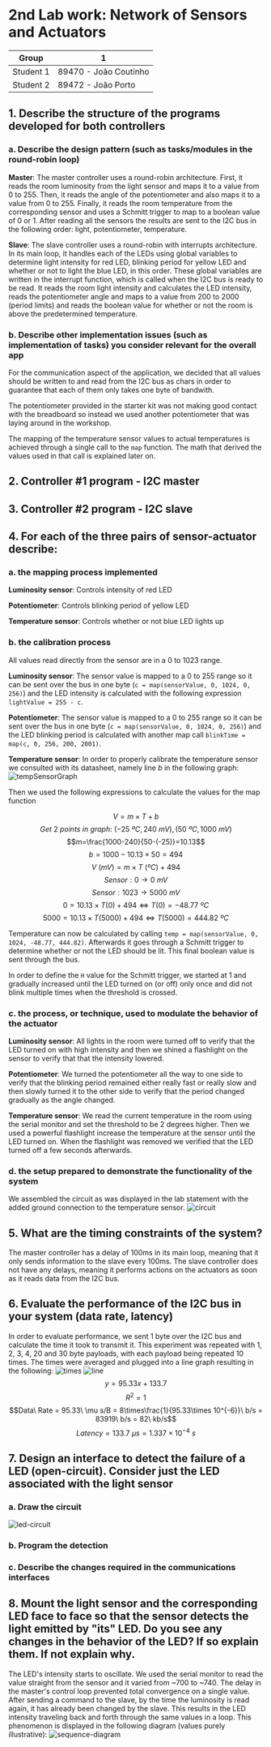 # 2nd Lab work:  Network of Sensors and Actuators

| Group     | 1                     |
| --------- | --------------------- |
| Student 1 | 89470 - João Coutinho |
| Student 2 | 89472 - João Porto    |

## 1. Describe the structure of the programs developed for both controllers
### a. Describe the design pattern (such as tasks/modules in the round-robin loop)

**Master**: The master controller uses a round-robin architecture. First, it reads the room luminosity from the light sensor and maps it to a value from 0 to 255. Then, it reads the angle of the potentiometer and also maps it to a value from 0 to 255. Finally, it reads the room temperature from the corresponding sensor and uses a Schmitt trigger to map to a boolean value of 0 or 1. After reading all the sensors the results are sent to the I2C bus in the following order: light, potentiometer, temperature.

**Slave**: The slave controller uses a round-robin with interrupts architecture. In its main loop, it handles each of the LEDs using global variables to determine light intensity for red LED, blinking period for yellow LED and whether or not to light the blue LED, in this order. These global variables are written in the interrupt function, which is called when the I2C bus is ready to be read. It reads the room light intensity and calculates the LED intensity, reads the potentiometer angle and maps to a value from 200 to 2000 (period limits) and reads the boolean value for whether or not the room is above the predetermined temperature.

### b. Describe other implementation issues (such as implementation of tasks) you consider relevant for the overall app 

For the communication aspect of the application, we decided that all values should be written to and read from the I2C bus as chars in order to guarantee that each of them only takes one byte of bandwith.

The potentiometer provided in the starter kit was not making good contact with the breadboard so instead we used another potentiometer that was laying around in the workshop.

The mapping of the temperature sensor values to actual temperatures is achieved through a single call to the `map` function. The math that derived the values used in that call is explained later on.

## 2. Controller #1 program - I2C master

## 3. Controller #2 program - I2C slave

## 4. For each of the three pairs of sensor-actuator describe:
### a. the mapping process implemented
**Luminosity sensor**: Controls intensity of red LED

**Potentiometer**: Controls blinking period of yellow LED

**Temperature sensor**: Controls whether or not blue LED lights up

### b. the calibration process
All values read directly from the sensor are in a 0 to 1023 range.

**Luminosity sensor**: The sensor value is mapped to a 0 to 255 range so it can be sent over the bus in one byte (`c = map(sensorValue, 0, 1024, 0, 256)`) and the LED intensity is calculated with the following expression `lightValue = 255 - c`.

**Potentiometer**: The sensor value is mapped to a 0 to 255 range so it can be sent over the bus in one byte (`c = map(sensorValue, 0, 1024, 0, 256)`) and the LED blinking period is calculated with another map call `blinkTime = map(c, 0, 256, 200, 2001)`.

**Temperature sensor**: In order to properly calibrate the temperature sensor we consulted with its datasheet, namely line $b$ in the following graph:
![tempSensorGraph](Pasted%20image%2020220109163747.png)

Then we used the following expressions to calculate the values for the map function

$$V=m\times T+b$$
$$Get\ 2\ points\ in\ graph:\ (-25\ ºC, 240\ mV),(50\ ºC, 1000\ mV)$$
$$m=\frac{1000-240}{50-(-25)}=10.13$$
$$b=1000 - 10.13\times 50=494$$
$$V\ (mV) =m\times T\ (ºC) + 494$$
$$Sensor: 0 \to 0\ mV$$
$$Sensor: 1023 \to 5000\ mV$$
$$0=10.13\times T(0) + 494\Leftrightarrow T(0)=-48.77\ ºC$$
$$5000=10.13\times T(5000) + 494\Leftrightarrow T(5000)=444.82\ ºC$$

Temperature can now be calculated by calling `temp = map(sensorValue, 0, 1024, -48.77, 444.82)`. Afterwards it goes through a Schmitt trigger to determine whether or not the LED should be lit. This final boolean value is sent through the bus.

In order to define the `H` value for the Schmitt trigger, we started at 1 and gradually increased until the LED turned on (or off) only once and did not blink multiple times when the threshold is crossed.

### c. the process, or technique, used to modulate the behavior of the actuator
**Luminosity sensor**: All lights in the room were turned off to verify that the LED turned on with high intensity and then we shined a flashlight on the sensor to verify that that the intensity lowered.

**Potentiometer**: We turned the potentiometer all the way to one side to verify that the blinking period remained either really fast or really slow and then slowly turned it to the other side to verify that the period changed gradually as the angle changed.

**Temperature sensor**: We read the current temperature in the room using the serial monitor and set the threshold to be 2 degrees higher. Then we used a powerful flashlight increase the temperature at the sensor until the LED turned on. When the flashlight was removed we verified that the LED turned off a few seconds afterwards.

### d. the setup prepared to demonstrate the functionality of the system
We assembled the circuit as was displayed in the lab statement with the added ground connection to the temperature sensor.
![circuit](Pasted%20image%2020220109172202.png)

## 5. What are the timing constraints of the system?
The master controller has a delay of 100ms in its main loop, meaning that it only sends information to the slave every 100ms. The slave controller does not have any delays, meaning it performs actions on the actuators as soon as it reads data from the I2C bus.

## 6. Evaluate the performance of the I2C bus in your system (data rate, latency)
In order to evaluate performance, we sent 1 byte over the I2C bus and calculate the time it took to transmit it. This experiment was repeated with 1, 2, 3, 4, 20 and 30 byte payloads, with each payload being repeated 10 times. The times were averaged and plugged into a line graph resulting in the following:
![times](Pasted%20image%2020220109173038.png)
![line](Pasted%20image%2020220109173152.png)
$$y=95.33x+133.7$$
$$R^2=1$$
$$Data\ Rate = 95.33\ \mu s/B = 8\times\frac{1}{95.33\times 10^{-6}}\ b/s = 83919\ b/s = 82\ kb/s$$
$$Latency = 133.7\ \mu s = 1.337\times 10^{-4}\ s$$

## 7. Design an interface to detect the failure of a LED (open-circuit). Consider just the LED associated with the light sensor
### a. Draw the circuit
![led-circuit](led-diagram.svg)

### b. Program the detection

### c. Describe the changes required in the communications interfaces

## 8. Mount the light sensor and the corresponding LED face to face so that the sensor detects the light emitted by "its" LED. Do you see any changes in the behavior of the LED? If so explain them. If not explain why.
The LED's intensity starts to oscillate. We used the serial monitor to read the value straight from the sensor and it varied from ~700 to ~740. The delay in the master's control loop prevented total convergence on a single value. After sending a command to the slave, by the time the luminosity is read again, it has already been changed by the slave. This results in the LED intensity traveling back and forth through the same values in a loop. This phenomenon is displayed in the following diagram (values purely illustrative):
![sequence-diagram](sequence-diagram.svg)
